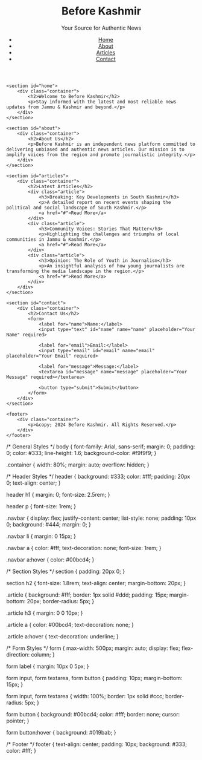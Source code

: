 <!DOCTYPE html>
<html lang="en">
<head>
    <meta charset="UTF-8">
    <meta name="viewport" content="width=device-width, initial-scale=1.0">
    <title>Before Kashmir - News Articles</title>
    <link rel="stylesheet" href="styles.css">
</head>
<body>
    <header>
        <div class="logo">
            <h1>Before Kashmir</h1>
            <p>Your Source for Authentic News</p>
        </div>
        <nav>
            <ul class="navbar">
                <li><a href="#home">Home</a></li>
                <li><a href="#about">About</a></li>
                <li><a href="#articles">Articles</a></li>
                <li><a href="#contact">Contact</a></li>
            </ul>
        </nav>
    </header>

    <section id="home">
        <div class="container">
            <h2>Welcome to Before Kashmir</h2>
            <p>Stay informed with the latest and most reliable news updates from Jammu & Kashmir and beyond.</p>
        </div>
    </section>

    <section id="about">
        <div class="container">
            <h2>About Us</h2>
            <p>Before Kashmir is an independent news platform committed to delivering unbiased and authentic news articles. Our mission is to amplify voices from the region and promote journalistic integrity.</p>
        </div>
    </section>

    <section id="articles">
        <div class="container">
            <h2>Latest Articles</h2>
            <div class="article">
                <h3>Breaking: Key Developments in South Kashmir</h3>
                <p>A detailed report on recent events shaping the political and social landscape of South Kashmir.</p>
                <a href="#">Read More</a>
            </div>
            <div class="article">
                <h3>Community Voices: Stories That Matter</h3>
                <p>Highlighting the challenges and triumphs of local communities in Jammu & Kashmir.</p>
                <a href="#">Read More</a>
            </div>
            <div class="article">
                <h3>Opinion: The Role of Youth in Journalism</h3>
                <p>An insightful analysis of how young journalists are transforming the media landscape in the region.</p>
                <a href="#">Read More</a>
            </div>
        </div>
    </section>

    <section id="contact">
        <div class="container">
            <h2>Contact Us</h2>
            <form>
                <label for="name">Name:</label>
                <input type="text" id="name" name="name" placeholder="Your Name" required>
                
                <label for="email">Email:</label>
                <input type="email" id="email" name="email" placeholder="Your Email" required>
                
                <label for="message">Message:</label>
                <textarea id="message" name="message" placeholder="Your Message" required></textarea>
                
                <button type="submit">Submit</button>
            </form>
        </div>
    </section>

    <footer>
        <div class="container">
            <p>&copy; 2024 Before Kashmir. All Rights Reserved.</p>
        </div>
    </footer>
</body>
</html>
/* General Styles */
body {
    font-family: Arial, sans-serif;
    margin: 0;
    padding: 0;
    color: #333;
    line-height: 1.6;
    background-color: #f9f9f9;
}

.container {
    width: 80%;
    margin: auto;
    overflow: hidden;
}

/* Header Styles */
header {
    background: #333;
    color: #fff;
    padding: 20px 0;
    text-align: center;
}

header h1 {
    margin: 0;
    font-size: 2.5rem;
}

header p {
    font-size: 1rem;
}

.navbar {
    display: flex;
    justify-content: center;
    list-style: none;
    padding: 10px 0;
    background: #444;
    margin: 0;
}

.navbar li {
    margin: 0 15px;
}

.navbar a {
    color: #fff;
    text-decoration: none;
    font-size: 1rem;
}

.navbar a:hover {
    color: #00bcd4;
}

/* Section Styles */
section {
    padding: 20px 0;
}

section h2 {
    font-size: 1.8rem;
    text-align: center;
    margin-bottom: 20px;
}

.article {
    background: #fff;
    border: 1px solid #ddd;
    padding: 15px;
    margin-bottom: 20px;
    border-radius: 5px;
}

.article h3 {
    margin: 0 0 10px;
}

.article a {
    color: #00bcd4;
    text-decoration: none;
}

.article a:hover {
    text-decoration: underline;
}

/* Form Styles */
form {
    max-width: 500px;
    margin: auto;
    display: flex;
    flex-direction: column;
}

form label {
    margin: 10px 0 5px;
}

form input, form textarea, form button {
    padding: 10px;
    margin-bottom: 15px;
}

form input, form textarea {
    width: 100%;
    border: 1px solid #ccc;
    border-radius: 5px;
}

form button {
    background: #00bcd4;
    color: #fff;
    border: none;
    cursor: pointer;
}

form button:hover {
    background: #019bab;
}

/* Footer */
footer {
    text-align: center;
    padding: 10px;
    background: #333;
    color: #fff;
}
